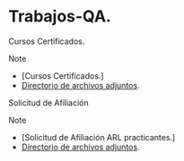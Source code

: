 # Trabajos-QA.
Cursos Certificados. 

> [!NOTE]
> - [Cursos Certificados.]
> - [Directorio de archivos adjuntos](Cursos-certificados).

Solicitud de Afiliación

> [!NOTE]
> - [Solicitud de Afiliación ARL practicantes.]
> - [Directorio de archivos adjuntos](Solicitud-de-afiliacion-ARL-Practicantes).








